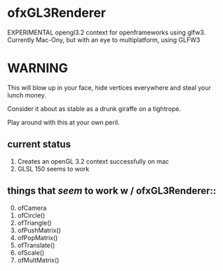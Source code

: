ofxGL3Renderer
==============

EXPERIMENTAL opengl3.2 context for openframeworks using glfw3. Currently Mac-Ony, but with an eye to multiplatform, using GLFW3 

# WARNING

This will blow up in your face, hide vertices everywhere and steal your lunch money.

Consider it about as stable as a drunk giraffe on a tightrope.

Play around with this at your own peril.

## current status

1. Creates an openGL 3.2 context successfully on mac
2. GLSL 150 seems to work

## things that *seem* to work w / ofxGL3Renderer::

0. ofCamera
1. ofCircle()
2. ofTriangle()
3. ofPushMatrix()
4. ofPopMatrix()
5. ofTranslate()
6. ofScale()
7. ofMultMatrix()
